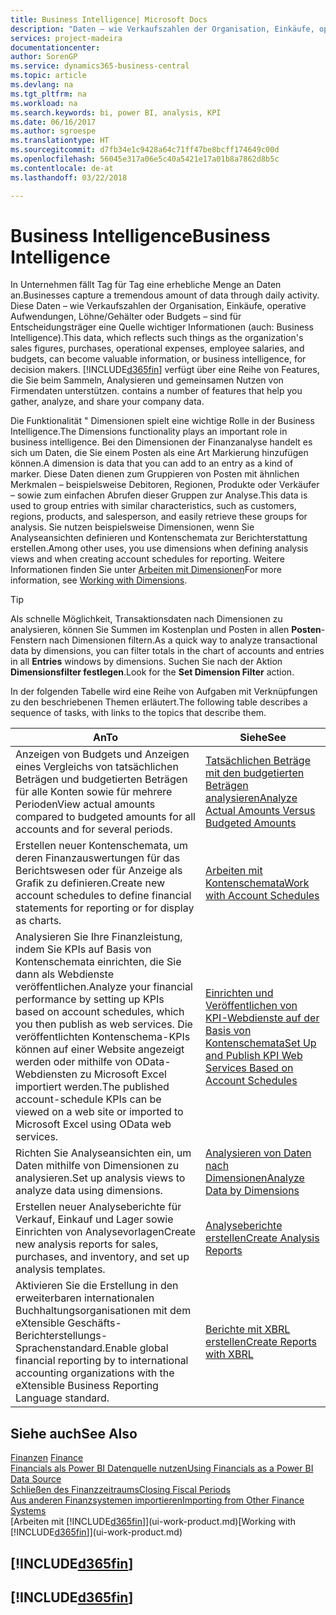 ```yaml
---
title: Business Intelligence| Microsoft Docs
description: "Daten – wie Verkaufszahlen der Organisation, Einkäufe, operative Aufwendungen, Löhne/Gehälter oder Budgets analysieren und erfassen, die für Entscheidungsträger eine Quelle wichtiger Informationen sind."
services: project-madeira
documentationcenter: 
author: SorenGP
ms.service: dynamics365-business-central
ms.topic: article
ms.devlang: na
ms.tgt_pltfrm: na
ms.workload: na
ms.search.keywords: bi, power BI, analysis, KPI
ms.date: 06/16/2017
ms.author: sgroespe
ms.translationtype: HT
ms.sourcegitcommit: d7fb34e1c9428a64c71ff47be8bcff174649c00d
ms.openlocfilehash: 56045e317a06e5c40a5421e17a01b8a7862d8b5c
ms.contentlocale: de-at
ms.lasthandoff: 03/22/2018

---
```

# <a name="business-intelligence"></a><span data-ttu-id="be0d7-103">Business Intelligence</span><span class="sxs-lookup"><span data-stu-id="be0d7-103">Business Intelligence</span></span>
<span data-ttu-id="be0d7-104">In Unternehmen fällt Tag für Tag eine erhebliche Menge an Daten an.</span><span class="sxs-lookup"><span data-stu-id="be0d7-104">Businesses capture a tremendous amount of data through daily activity.</span></span> <span data-ttu-id="be0d7-105">Diese Daten – wie Verkaufszahlen der Organisation, Einkäufe, operative Aufwendungen, Löhne/Gehälter oder Budgets – sind für Entscheidungsträger eine Quelle wichtiger Informationen (auch: Business Intelligence).</span><span class="sxs-lookup"><span data-stu-id="be0d7-105">This data, which reflects such things as the organization's sales figures, purchases, operational expenses, employee salaries, and budgets, can become valuable information, or business intelligence, for decision makers.</span></span> [!INCLUDE[d365fin](includes/d365fin_md.md)]<span data-ttu-id="be0d7-106"> verfügt über eine Reihe von Features, die Sie beim Sammeln, Analysieren und gemeinsamen Nutzen von Firmendaten unterstützen.</span><span class="sxs-lookup"><span data-stu-id="be0d7-106"> contains a number of features that help you gather, analyze, and share your company data.</span></span>

<span data-ttu-id="be0d7-107">Die Funktionalität " Dimensionen spielt eine wichtige Rolle in der Business Intelligence.</span><span class="sxs-lookup"><span data-stu-id="be0d7-107">The Dimensions functionality plays an important role in business intelligence.</span></span> <span data-ttu-id="be0d7-108">Bei den Dimensionen der Finanzanalyse handelt es sich um Daten, die Sie einem Posten als eine Art Markierung hinzufügen können.</span><span class="sxs-lookup"><span data-stu-id="be0d7-108">A dimension is data that you can add to an entry as a kind of marker.</span></span> <span data-ttu-id="be0d7-109">Diese Daten dienen zum Gruppieren von Posten mit ähnlichen Merkmalen – beispielsweise Debitoren, Regionen, Produkte oder Verkäufer – sowie zum einfachen Abrufen dieser Gruppen zur Analyse.</span><span class="sxs-lookup"><span data-stu-id="be0d7-109">This data is used to group entries with similar characteristics, such as customers, regions, products, and salesperson, and easily retrieve these groups for analysis.</span></span> <span data-ttu-id="be0d7-110">Sie nutzen beispielsweise Dimensionen, wenn Sie Analyseansichten definieren und Kontenschemata zur Berichterstattung erstellen.</span><span class="sxs-lookup"><span data-stu-id="be0d7-110">Among other uses, you use dimensions  when defining analysis views and when creating account schedules for reporting.</span></span> <span data-ttu-id="be0d7-111">Weitere Informationen finden Sie unter [Arbeiten mit Dimensionen](finance-dimensions.md)</span><span class="sxs-lookup"><span data-stu-id="be0d7-111">For more information, see [Working with Dimensions](finance-dimensions.md).</span></span>

> [!TIP]
> <span data-ttu-id="be0d7-112">Als schnelle Möglichkeit, Transaktionsdaten nach Dimensionen zu analysieren, können Sie Summen im Kostenplan und Posten in allen **Posten**-Fenstern nach Dimensionen filtern.</span><span class="sxs-lookup"><span data-stu-id="be0d7-112">As a quick way to analyze transactional data by dimensions, you can filter totals in the chart of accounts and entries in all **Entries** windows by dimensions.</span></span> <span data-ttu-id="be0d7-113">Suchen Sie nach der Aktion **Dimensionsfilter festlegen**.</span><span class="sxs-lookup"><span data-stu-id="be0d7-113">Look for the **Set Dimension Filter** action.</span></span>  

<span data-ttu-id="be0d7-114">In der folgenden Tabelle wird eine Reihe von Aufgaben mit Verknüpfungen zu den beschriebenen Themen erläutert.</span><span class="sxs-lookup"><span data-stu-id="be0d7-114">The following table describes a sequence of tasks, with links to the topics that describe them.</span></span>  

| <span data-ttu-id="be0d7-115">An</span><span class="sxs-lookup"><span data-stu-id="be0d7-115">To</span></span> | <span data-ttu-id="be0d7-116">Siehe</span><span class="sxs-lookup"><span data-stu-id="be0d7-116">See</span></span> |
| --- | --- |
|<span data-ttu-id="be0d7-117">Anzeigen von Budgets und Anzeigen eines Vergleichs von tatsächlichen Beträgen und budgetierten Beträgen für alle Konten sowie für mehrere Perioden</span><span class="sxs-lookup"><span data-stu-id="be0d7-117">View actual amounts compared to budgeted amounts for all accounts and for several periods.</span></span>|[<span data-ttu-id="be0d7-118">Tatsächlichen Beträge mit den budgetierten Beträgen analysieren</span><span class="sxs-lookup"><span data-stu-id="be0d7-118">Analyze Actual Amounts Versus Budgeted Amounts</span></span>](bi-how-analyze-actual-versus-budget.md)|
|<span data-ttu-id="be0d7-119">Erstellen neuer Kontenschemata, um deren Finanzauswertungen für das Berichtswesen oder für Anzeige als Grafik zu definieren.</span><span class="sxs-lookup"><span data-stu-id="be0d7-119">Create new account schedules to define financial statements for reporting or for display as charts.</span></span>|[<span data-ttu-id="be0d7-120">Arbeiten mit Kontenschemata</span><span class="sxs-lookup"><span data-stu-id="be0d7-120">Work with Account Schedules</span></span>](bi-how-work-account-schedule.md)|
|<span data-ttu-id="be0d7-121">Analysieren Sie Ihre Finanzleistung, indem Sie KPIs auf Basis von Kontenschemata einrichten, die Sie dann als Webdienste veröffentlichen.</span><span class="sxs-lookup"><span data-stu-id="be0d7-121">Analyze your financial performance by setting up KPIs based on account schedules, which you then publish as web services.</span></span> <span data-ttu-id="be0d7-122">Die veröffentlichten Kontenschema-KPIs können auf einer Website angezeigt werden oder mithilfe von OData-Webdiensten zu Microsoft Excel importiert werden.</span><span class="sxs-lookup"><span data-stu-id="be0d7-122">The published account-schedule KPIs can be viewed on a web site or imported to Microsoft Excel using OData web services.</span></span>|[<span data-ttu-id="be0d7-123">Einrichten und Veröffentlichen von KPI-Webdienste auf der Basis von Kontenschemata</span><span class="sxs-lookup"><span data-stu-id="be0d7-123">Set Up and Publish KPI Web Services Based on Account Schedules</span></span>](bi-how-to-set-up-and-publish-kpi-web-services-based-on-account-schedules.md)|
|<span data-ttu-id="be0d7-124">Richten Sie Analyseansichten ein, um Daten mithilfe von Dimensionen zu analysieren.</span><span class="sxs-lookup"><span data-stu-id="be0d7-124">Set up analysis views to analyze data using dimensions.</span></span>|[<span data-ttu-id="be0d7-125">Analysieren von Daten nach Dimensionen</span><span class="sxs-lookup"><span data-stu-id="be0d7-125">Analyze Data by Dimensions</span></span>](bi-how-analyze-data-dimension.md)|
|<span data-ttu-id="be0d7-126">Erstellen neuer Analyseberichte für Verkauf, Einkauf und Lager sowie Einrichten von Analysevorlagen</span><span class="sxs-lookup"><span data-stu-id="be0d7-126">Create new analysis reports for sales, purchases, and inventory, and set up analysis templates.</span></span>|[<span data-ttu-id="be0d7-127">Analyseberichte erstellen</span><span class="sxs-lookup"><span data-stu-id="be0d7-127">Create Analysis Reports</span></span>](bi-how-create-analysis-views-reports.md)|
|<span data-ttu-id="be0d7-128">Aktivieren Sie die Erstellung  in den erweiterbaren internationalen Buchhaltungsorganisationen mit dem eXtensible Geschäfts-Berichterstellungs-Sprachenstandard.</span><span class="sxs-lookup"><span data-stu-id="be0d7-128">Enable global financial reporting by to international accounting organizations with the eXtensible Business Reporting Language standard.</span></span>|[<span data-ttu-id="be0d7-129">Berichte mit XBRL erstellen</span><span class="sxs-lookup"><span data-stu-id="be0d7-129">Create Reports with XBRL</span></span>](bi-create-reports-with-xbrl.md)|

## <a name="see-also"></a><span data-ttu-id="be0d7-130">Siehe auch</span><span class="sxs-lookup"><span data-stu-id="be0d7-130">See Also</span></span>
<span data-ttu-id="be0d7-131">[Finanzen](finance.md)  </span><span class="sxs-lookup"><span data-stu-id="be0d7-131">[Finance](finance.md)  </span></span>  
[<span data-ttu-id="be0d7-132">Financials als Power BI Datenquelle nutzen</span><span class="sxs-lookup"><span data-stu-id="be0d7-132">Using Financials as a Power BI Data Source</span></span>](across-how-use-financials-data-source-powerbi.md)  
[<span data-ttu-id="be0d7-133">Schließen des Finanzzeitraums</span><span class="sxs-lookup"><span data-stu-id="be0d7-133">Closing Fiscal Periods</span></span>](year-close-years-periods.md)  
[<span data-ttu-id="be0d7-134">Aus anderen Finanzsystemen importieren</span><span class="sxs-lookup"><span data-stu-id="be0d7-134">Importing from Other Finance Systems</span></span>](upload-data.md)  
<span data-ttu-id="be0d7-135">[Arbeiten mit [!INCLUDE[d365fin](includes/d365fin_md.md)]](ui-work-product.md)</span><span class="sxs-lookup"><span data-stu-id="be0d7-135">[Working with [!INCLUDE[d365fin](includes/d365fin_md.md)]](ui-work-product.md)</span></span>

## [!INCLUDE[d365fin](includes/free_trial_md.md)]  
## [!INCLUDE[d365fin](includes/training_link_md.md)]

